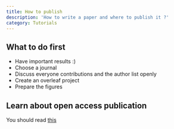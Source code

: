 ```yaml
---
title: How to publish
description: 'How to write a paper and where to publish it ?'
category: Tutorials
---
```


## What to do first
- Have important results :) 
- Choose a journal
- Discuss everyone contributions and the author list openly
- Create an overleaf project
- Prepare the figures

## Learn about open access publication

You should read [this](https://www.inp.cnrs.fr/sites/institut_inp/files/download-file/Fiche_Publier%20%C3%A0%20l%27INP_2022_web_VF.pdf)
